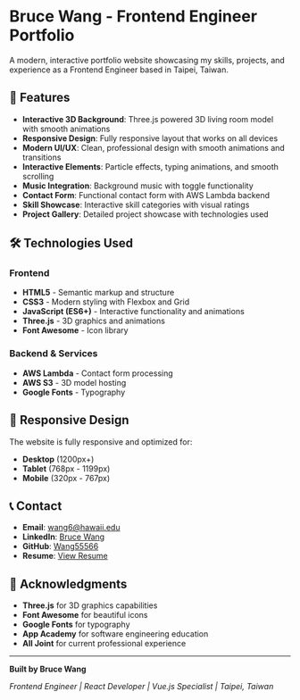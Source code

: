 # Bruce Wang - Frontend Engineer Portfolio

A modern, interactive portfolio website showcasing my skills, projects, and experience as a Frontend Engineer based in Taipei, Taiwan.

## 🌟 Features

- **Interactive 3D Background**: Three.js powered 3D living room model with smooth animations
- **Responsive Design**: Fully responsive layout that works on all devices
- **Modern UI/UX**: Clean, professional design with smooth animations and transitions
- **Interactive Elements**: Particle effects, typing animations, and smooth scrolling
- **Music Integration**: Background music with toggle functionality
- **Contact Form**: Functional contact form with AWS Lambda backend
- **Skill Showcase**: Interactive skill categories with visual ratings
- **Project Gallery**: Detailed project showcase with technologies used

## 🛠️ Technologies Used

### Frontend
- **HTML5** - Semantic markup and structure
- **CSS3** - Modern styling with Flexbox and Grid
- **JavaScript (ES6+)** - Interactive functionality and animations
- **Three.js** - 3D graphics and animations
- **Font Awesome** - Icon library

### Backend & Services
- **AWS Lambda** - Contact form processing
- **AWS S3** - 3D model hosting
- **Google Fonts** - Typography

## 📱 Responsive Design

The website is fully responsive and optimized for:
- **Desktop** (1200px+)
- **Tablet** (768px - 1199px)
- **Mobile** (320px - 767px)

## 📞 Contact

- **Email**: wang6@hawaii.edu
- **LinkedIn**: [Bruce Wang](https://www.linkedin.com/in/seng-wang-142a5a149/)
- **GitHub**: [Wang55566](https://github.com/Wang55566)
- **Resume**: [View Resume](https://drive.google.com/file/d/1OS11DSUIAjjRlWAdsb6l5t86Hh5H3LDg/view?usp=sharing)

## 🙏 Acknowledgments

- **Three.js** for 3D graphics capabilities
- **Font Awesome** for beautiful icons
- **Google Fonts** for typography
- **App Academy** for software engineering education
- **All Joint** for current professional experience

---

**Built by Bruce Wang**

*Frontend Engineer | React Developer | Vue.js Specialist | Taipei, Taiwan*
